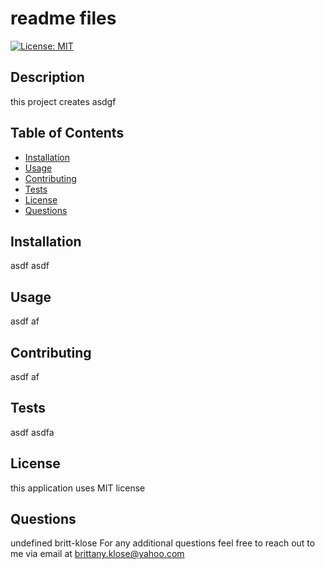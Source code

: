 # readme files
[![License: MIT](https://img.shields.io/badge/License-MIT-yellow.svg)](https://opensource.org/licenses/MIT)

  ## Description
this project creates asdgf 

  ## Table of Contents

* [Installation](#installation)
* [Usage](#usage)
* [Contributing](#contributing)
* [Tests](#tests)
* [License](#license)
* [Questions](#questions)

## Installation
asdf asdf 

## Usage
asdf af

## Contributing
asdf af

## Tests
asdf asdfa

## License
this application uses MIT license 

## Questions
undefined
britt-klose
For any additional questions feel free to reach out to me via email at brittany.klose@yahoo.com
